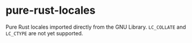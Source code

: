 pure-rust-locales
=================

Pure Rust locales imported directly from the GNU Library. `LC_COLLATE` and
`LC_CTYPE` are not yet supported.
